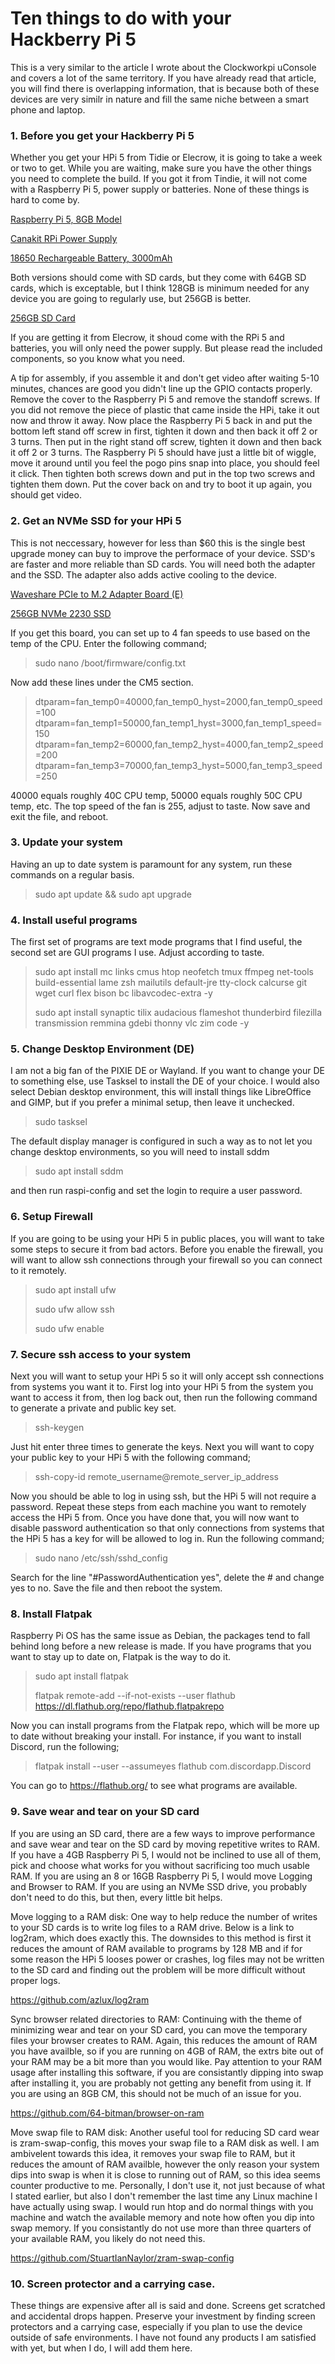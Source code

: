 # Ten things to do with your Hackberry Pi 5

This is a very similar to the article I wrote about the Clockworkpi uConsole and covers a lot of the same territory. If you have already read that article, you will find there is overlapping information, that is because both of these devices are very similr in nature and fill the same niche between a smart phone and laptop.

### 1. Before you get your Hackberry Pi 5

Whether you get your HPi 5 from Tidie or Elecrow, it is going to take a week or two to get. While you are waiting, make sure you have the other things you need to complete the build. If you got it from Tindie, it will not come with a Raspberry Pi 5, power supply or batteries. None of these things is hard to come by.

[Raspberry Pi 5, 8GB Model](https://www.adafruit.com/product/5813)

[Canakit RPi Power Supply](https://www.amazon.com/dp/B07TYQRXTK?ref=ppx_yo2ov_dt_b_fed_asin_title)

[18650 Rechargeable Battery, 3000mAh](https://www.amazon.com/dp/B0CRNSFQGX?ref=ppx_yo2ov_dt_b_fed_asin_title)

Both versions should come with SD cards, but they come with 64GB SD cards, which is exceptable, but I think 128GB is minimum needed for any device you are going to regularly use, but 256GB is better.

[256GB SD Card](https://www.amazon.com/dp/B09X7CRKRZ?ref=ppx_yo2ov_dt_b_fed_asin_title)

If you are getting it from Elecrow, it shoud come with the RPi 5 and batteries, you will only need the power supply. But please read the included components, so you know what you need.

A tip for assembly, if you assemble it and don't get video after waiting 5-10 minutes, chances are good you didn't line up the GPIO contacts properly. Remove the cover to the Raspberry Pi 5 and remove the standoff screws. If you did not remove the piece of plastic that came inside the HPi, take it out now and throw it away. Now place the Raspberry Pi 5 back in and put the bottom left stand off screw in first, tighten it down and then back it off 2 or 3 turns. Then put in the right stand off screw, tighten it down and then back it off 2 or 3 turns. The Raspberry Pi 5 should have just a little bit of wiggle, move it around until you feel the pogo pins snap into place, you should feel it click. Then tighten both screws down and put in the top two screws and tighten them down. Put the cover back on and try to boot it up again, you should get video.

### 2. Get an NVMe SSD for your HPi 5

This is not neccessary, however for less than $60 this is the single best upgrade money can buy to improve the performace of your device. SSD's are faster and more reliable than SD cards. You will need both the adapter and the SSD. The adapter also adds active cooling to the device.

[Waveshare PCIe to M.2 Adapter Board (E)](https://www.amazon.com/dp/B0DBZ6PWF6?ref=ppx_yo2ov_dt_b_fed_asin_title)

[256GB NVMe 2230 SSD](https://www.amazon.com/dp/B0DKBHTCTS?ref=ppx_yo2ov_dt_b_fed_asin_title)

If you get this board, you can set up to 4 fan speeds to use based on the temp of the CPU. Enter the following command; 

> sudo nano /boot/firmware/config.txt

Now add these lines under the CM5 section.

> dtparam=fan_temp0=40000,fan_temp0_hyst=2000,fan_temp0_speed=100
> dtparam=fan_temp1=50000,fan_temp1_hyst=3000,fan_temp1_speed=150
> dtparam=fan_temp2=60000,fan_temp2_hyst=4000,fan_temp2_speed=200
> dtparam=fan_temp3=70000,fan_temp3_hyst=5000,fan_temp3_speed=250

40000 equals roughly 40C CPU temp, 50000 equals roughly 50C CPU temp, etc. The top speed of the fan is 255, adjust to taste. Now save and exit the file, and reboot.

### 3. Update your system

Having an up to date system is paramount for any system, run these commands on a regular basis.

> sudo apt update && sudo apt upgrade

### 4. Install useful programs

The first set of programs are text mode programs that I find useful, the second set are GUI programs I use. Adjust according to taste.

> sudo apt install mc links cmus htop neofetch tmux ffmpeg net-tools build-essential lame zsh mailutils default-jre tty-clock calcurse git wget curl flex bison bc libavcodec-extra -y
>
> sudo apt install synaptic tilix audacious flameshot thunderbird filezilla transmission remmina gdebi thonny vlc zim code -y

### 5. Change Desktop Environment (DE)

I am not a big fan of the PIXIE DE or Wayland. If you want to change your DE to something else, use Tasksel to install the DE of your choice. I would also select Debian desktop environment, this will install things like LibreOffice and GIMP, but if you prefer a minimal setup, then leave it unchecked.

> sudo tasksel

The default display manager is configured in such a way as to not let you change desktop environments, so you will need to install sddm

> sudo apt install sddm

and then run raspi-config and set the login to require a user password.

### 6. Setup Firewall

If you are going to be using your HPi 5 in public places, you will want to take some steps to secure it from bad actors. Before you enable the firewall, you will want to allow ssh connections through your firewall so you can connect to it remotely.

> sudo apt install ufw
>
> sudo ufw allow ssh
>
> sudo ufw enable

### 7. Secure ssh access to your system

Next you will want to setup your HPi 5 so it will only accept ssh connections from systems you want it to. First log into your HPi 5 from the system you want to access it from, then log back out, then run the following command to generate a private and public key set.

> ssh-keygen

Just hit enter three times to generate the keys. Next you will want to copy your public key to your HPi 5 with the following command;

> ssh-copy-id remote_username@remote_server_ip_address

Now you should be able to log in using ssh, but the HPi 5 will not require a password. Repeat these steps from each machine you want to remotely access the HPi 5 from. Once you have done that, you will now want to disable password authentication so that only connections from systems that the HPi 5 has a key for will be allowed to log in. Run the following command;

> sudo nano /etc/ssh/sshd_config

Search for the line "#PasswordAuthentication yes", delete the # and change yes to no. Save the file and then reboot the system.

### 8. Install Flatpak

Raspberry Pi OS has the same issue as Debian, the packages tend to fall behind long before a new release is made. If you have programs that you want to stay up to date on, Flatpak is the way to do it.

> sudo apt install flatpak
>
> flatpak remote-add --if-not-exists --user flathub https://dl.flathub.org/repo/flathub.flatpakrepo

Now you can install programs from the Flatpak repo, which will be more up to date without breaking your install. For instance, if you want to install Discord, run the following;

> flatpak install --user --assumeyes flathub com.discordapp.Discord

You can go to https://flathub.org/ to see what programs are available.

### 9. Save wear and tear on your SD card

If you are using an SD card, there are a few ways to improve performance and save wear and tear on the SD card by moving repetitive writes to RAM. If you have a 4GB Raspberry Pi 5, I would not be inclined to use all of them, pick and choose what works for you without sacrificing too much usable RAM. If you are using an 8 or 16GB Raspberry Pi 5, I would move Logging and Browser to RAM. If you are using an NVMe SSD drive, you probably don't need to do this, but then, every little bit helps.

Move logging to a RAM disk: One way to help reduce the number of writes to your SD cards is to write log files to a RAM drive. Below is a link to log2ram, which does exactly this. The downsides to this method is first it reduces the amount of RAM available to programs by 128 MB and if for some reason the HPi 5 looses power or crashes, log files may not be written to the SD card and finding out the problem will be more difficult without proper logs.

https://github.com/azlux/log2ram

Sync browser related directories to RAM: Continuing with the theme of minimizing wear and tear on your SD card, you can move the temporary files your browser creates to RAM. Again, this reduces the amount of RAM you have availble, so if you are running on 4GB of RAM, the extrs bite out of your RAM may be a bit more than you would like. Pay attention to your RAM usage after installing this software, if you are consistantly dipping into swap after installing it, you are probably not getting any benefit from using it. If you are using an 8GB CM, this should not be much of an issue for you.

https://github.com/64-bitman/browser-on-ram

Move swap file to RAM disk: Another useful tool for reducing SD card wear is zram-swap-config, this moves your swap file to a RAM disk as well. I am ambivelent towards this idea, it removes your swap file to RAM, but it reduces the amount of RAM availble, however the only reason your system dips into swap is when it is close to running out of RAM, so this idea seems counter productive to me. Personally, I don't use it, not just because of what I stated earlier, but also I don't remember the last time any Linux machine I have actually using swap. I would run htop and do normal things with you machine and watch the available memory and note how often you dip into swap memory. If you consistantly do not use more than three quarters of your available RAM, you likely do not need this.

https://github.com/StuartIanNaylor/zram-swap-config

### 10. Screen protector and a carrying case.

These things are expensive after all is said and done. Screens get scratched and accidental drops happen. Preserve your investment by finding screen protectors and a carrying case, especially if you plan to use the device outside of safe environments. I have not found any products I am satisfied with yet, but when I do, I will add them here.
